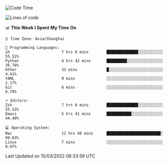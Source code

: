 <!--START_SECTION:waka-->
![Code Time](http://img.shields.io/badge/Code%20Time-654%20hrs%207%20mins-blue)

![Lines of code](https://img.shields.io/badge/From%20Hello%20World%20I%27ve%20Written-22%20Thousand%20lines%20of%20code-blue)

📊 **This Week I Spent My Time On** 

```text
⌚︎ Time Zone: Asia/Shanghai

💬 Programming Languages: 
sh                       7 hrs 6 mins        ██████████████░░░░░░░░░░░   55.52% 
Python                   4 hrs 42 mins       █████████░░░░░░░░░░░░░░░░   36.78% 
Other                    33 mins             █░░░░░░░░░░░░░░░░░░░░░░░░   4.41% 
YAML                     9 mins              ░░░░░░░░░░░░░░░░░░░░░░░░░   1.17% 
Git                      6 mins              ░░░░░░░░░░░░░░░░░░░░░░░░░   0.79%

🔥 Editors: 
Zsh                      7 hrs 6 mins        ██████████████░░░░░░░░░░░   55.52% 
Emacs                    5 hrs 41 mins       ███████████░░░░░░░░░░░░░░   44.48%

💻 Operating System: 
Mac                      12 hrs 40 mins      ████████████████████████░   99.03% 
Linux                    7 mins              ░░░░░░░░░░░░░░░░░░░░░░░░░   0.97%

```


 Last Updated on 15/03/2022 06:33:59 UTC
<!--END_SECTION:waka-->
